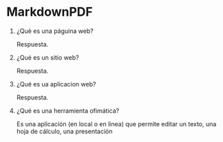 # MarkdownPDF

1. ¿Què es una páguina web?

   Respuesta.

2. ¿Qué es un sitio web?

   Respuesta.

3. ¿Qué es ua aplicacion web?

   Respuesta.

4. ¿Qué es una herramienta ofimática?

   Es una aplicación (en local o en linea) que permite editar un texto, una hoja de cálculo, una
   presentación
